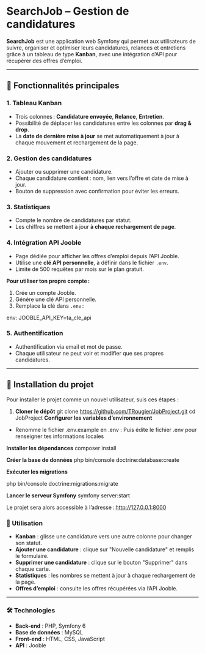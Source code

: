 # SearchJob – Gestion de candidatures

**SearchJob** est une application web Symfony qui permet aux utilisateurs de suivre, organiser et optimiser leurs candidatures, relances et entretiens grâce à un tableau de type **Kanban**, avec une intégration d’API pour récupérer des offres d’emploi.

---

## 🚀 Fonctionnalités principales

### 1. Tableau Kanban
- Trois colonnes : **Candidature envoyée**, **Relance**, **Entretien**.
- Possibilité de déplacer les candidatures entre les colonnes par **drag & drop**.  
- La **date de dernière mise à jour** se met automatiquement à jour à chaque mouvement et rechargement de la page.

### 2. Gestion des candidatures
- Ajouter ou supprimer une candidature.  
- Chaque candidature contient : nom, lien vers l’offre et date de mise à jour.  
- Bouton de suppression avec confirmation pour éviter les erreurs.

### 3. Statistiques
- Compte le nombre de candidatures par statut.  
- Les chiffres se mettent à jour **à chaque rechargement de page**.

### 4. Intégration API Jooble
- Page dédiée pour afficher les offres d’emploi depuis l’API Jooble.  
- Utilise une **clé API personnelle**, à définir dans le fichier `.env`.  
- Limite de 500 requêtes par mois sur le plan gratuit.  

**Pour utiliser ton propre compte :**
1. Crée un compte Jooble.  
2. Génére une clé API personnelle.  
3. Remplace la clé dans `.env` :  

env:
JOOBLE_API_KEY=ta_cle_api


### 5. Authentification
- Authentification via email et mot de passe.  
- Chaque utilisateur ne peut voir et modifier que ses propres candidatures.

---

## 🚀 Installation du projet

Pour installer le projet comme un nouvel utilisateur, suis ces étapes :

1. **Cloner le dépôt**
  git clone https://github.com/TRougier/JobProject.git
  cd JobProject
**Configurer les variables d’environnement**
-  Renomme le fichier .env.example en .env :
  Puis édite le fichier .env pour renseigner tes informations locales

**Installer les dépendances**
  composer install

**Créer la base de données**
  php bin/console doctrine:database:create

**Exécuter les migrations**

  php bin/console doctrine:migrations:migrate

**Lancer le serveur Symfony**
  symfony server:start

Le projet sera alors accessible à l’adresse : http://127.0.0.1:8000



### 📝 Utilisation

- **Kanban** : glisse une candidature vers une autre colonne pour changer son statut.
- **Ajouter une candidature** : clique sur "Nouvelle candidature" et remplis le formulaire.
- **Supprimer une candidature** : clique sur le bouton "Supprimer" dans chaque carte.
- **Statistiques** : les nombres se mettent à jour à chaque rechargement de la page.
- **Offres d’emploi** : consulte les offres récupérées via l’API Jooble.

---

### 🛠️ Technologies

- **Back-end** : PHP, Symfony 6
- **Base de données** : MySQL
- **Front-end** : HTML, CSS, JavaScript
- **API** : Jooble
